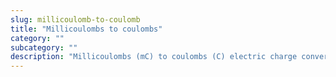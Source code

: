 ```yaml
---
slug: millicoulomb-to-coulomb
title: "Millicoulombs to coulombs"
category: ""
subcategory: ""
description: "Millicoulombs (mC) to coulombs (C) electric charge conversion calculator and how to convert."
---
```


